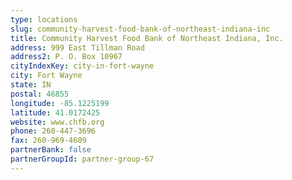```yaml
---
type: locations
slug: community-harvest-food-bank-of-northeast-indiana-inc
title: Community Harvest Food Bank of Northeast Indiana, Inc.
address: 999 East Tillman Road
address2: P. O. Box 10967
cityIndexKey: city-in-fort-wayne
city: Fort Wayne
state: IN
postal: 46855
longitude: -85.1225199
latitude: 41.0172425
website: www.chfb.org
phone: 260-447-3696
fax: 260-969-4609
partnerBank: false
partnerGroupId: partner-group-67
---
```

